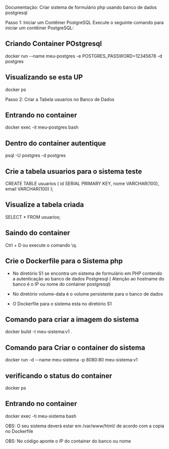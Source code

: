 Documentação: Criar sistema de formulário php usando banco de dados postgresql

Passo 1: Iniciar um Contêiner PostgreSQL
Execute o seguinte comando para iniciar um contêiner PostgreSQL:

## Criando Container POstgresql
docker run --name meu-postgres -e POSTGRES_PASSWORD=12345678 -d postgres

## Visualizando se esta UP
docker ps

Passo 2: Criar a Tabela usuarios no Banco de Dados
## Entrando no container 
docker exec -it meu-postgres bash
## Dentro do container autentique
psql -U postgres -d postgres

## Crie a tabela usuarios para o sistema teste
CREATE TABLE usuarios (
    id SERIAL PRIMARY KEY,
    nome VARCHAR(100),
    email VARCHAR(100)
);

## Visualize a tabela criada
SELECT * FROM usuarios;
## Saindo do container
 Ctrl + D ou execute o comando \q.


## Crie o Dockerfile para o Sistema php

* No diretório S1 se encontra um sistema de formulário em PHP contendo a autenticação ao banco de dados Postgresql ( Atenção ao hostname do banco é o IP ou nome do container postgresql)

* No diretório volume-data é o volume persistente para o banco de dados

*  O Dockerfile para o sistema esta no diretório S1

## Comando para criar a imagem do sistema
docker build -t meu-sistema:v1 .

## Comando para Criar o container do sistema

docker run -d --name meu-sistema -p 8080:80  meu-sistema:v1

## verificando o status do container
docker ps

## Entrando no container
docker exec -ti meu-sistema bash

OBS: O seu sistema deverá estar em /var/www/html/ de acordo com a copia no Dockerfile

OBS: No código aponte o IP do container do banco ou nome

